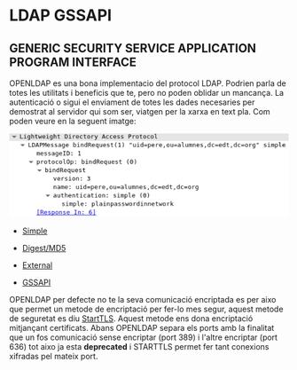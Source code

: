 # LDAP GSSAPI

## GENERIC SECURITY SERVICE APPLICATION PROGRAM INTERFACE

OPENLDAP es una bona implementacio del protocol LDAP. Podrien parla de totes les utilitats i beneficis que te, pero no poden oblidar un mancança.
La autenticació o sigui el enviament de totes les dades necesaries per demostrat al servidor qui som ser, viatgen per la xarxa en text pla. Com poden veure en la seguent imatge:

![Alt text](https://github.com/isx26067826/project/blob/master/sources/wireshark-simple.jpg "Simple Authentication")

- [Simple](https://github.com/isx26067826/project/tree/master/sources/simple.md)

- [Digest/MD5](https://github.com/isx26067826/project/tree/master/sources/digest-md5.md)

- [External](https://github.com/isx26067826/project/tree/master/sources/external.md)

- [GSSAPI](https://github.com/isx26067826/project/tree/master/sources/gssapi.md)


OPENLDAP per defecte no te la seva comunicació encriptada es per aixo que permet un metode de encriptació per fer-lo mes segur, aquest metode de seguretat es diu [StartTLS](https://github.com/isx26067826/project/tree/master/sources/starttls.md). Aquest metode ens dona encriptació mitjançant certificats. Abans OPENLDAP separa els ports amb la finalitat que un fos comunicació sense encriptar (port 389) i l'altre encriptar (port 636) tot aixo ja esta **deprecated** i STARTTLS permet fer tant conexions xifradas pel mateix port. 
